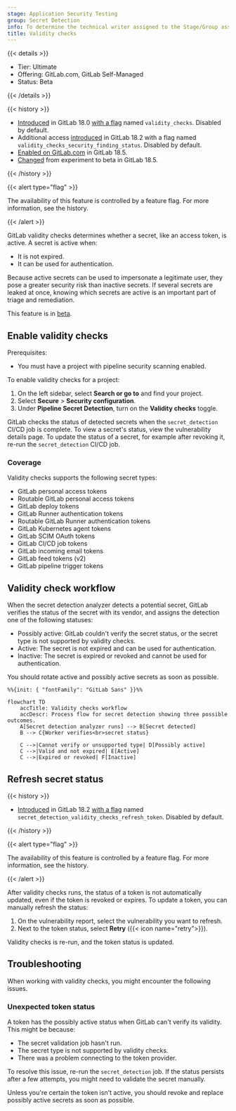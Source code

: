 ```yaml
---
stage: Application Security Testing
group: Secret Detection
info: To determine the technical writer assigned to the Stage/Group associated with this page, see https://handbook.gitlab.com/handbook/product/ux/technical-writing/#assignments
title: Validity checks
---
```


{{< details >}}

- Tier: Ultimate
- Offering: GitLab.com, GitLab Self-Managed
- Status: Beta

{{< /details >}}

{{< history >}}

- [Introduced](https://gitlab.com/gitlab-org/gitlab/-/issues/520923) in GitLab 18.0 [with a flag](../../../api/feature_flags.md) named `validity_checks`. Disabled by default.
- Additional access [introduced](https://gitlab.com/gitlab-org/gitlab/-/issues/556765) in GitLab 18.2 with a flag named `validity_checks_security_finding_status`. Disabled by default.
- [Enabled on GitLab.com](https://gitlab.com/gitlab-org/gitlab/-/issues/531222) in GitLab 18.5.
- [Changed](https://gitlab.com/gitlab-org/gitlab/-/merge_requests/206929) from experiment to beta in GitLab 18.5.

{{< /history >}}

{{< alert type="flag" >}}

The availability of this feature is controlled by a feature flag.
For more information, see the history.

{{< /alert >}}

GitLab validity checks determines whether a secret, like an access token, is active.
A secret is active when:

- It is not expired.
- It can be used for authentication.

Because active secrets can be used to impersonate a legitimate user, they pose a
greater security risk than inactive secrets. If several secrets are leaked at once,
knowing which secrets are active is an important part of triage and remediation.

This feature is in [beta](../../../policy/development_stages_support.md).

## Enable validity checks

Prerequisites:

- You must have a project with pipeline security scanning enabled.

To enable validity checks for a project:

1. On the left sidebar, select **Search or go to** and find your project.
1. Select **Secure** > **Security configuration**.
1. Under **Pipeline Secret Detection**, turn on the **Validity checks** toggle.

GitLab checks the status of detected secrets when the `secret_detection` CI/CD job is complete.
To view a secret's status, view the vulnerability details page. To update the status of a secret,
for example after revoking it, re-run the `secret_detection` CI/CD job.

### Coverage

Validity checks supports the following secret types:

- GitLab personal access tokens
- Routable GitLab personal access tokens
- GitLab deploy tokens
- GitLab Runner authentication tokens
- Routable GitLab Runner authentication tokens
- GitLab Kubernetes agent tokens
- GitLab SCIM OAuth tokens
- GitLab CI/CD job tokens
- GitLab incoming email tokens
- GitLab feed tokens (v2)
- GitLab pipeline trigger tokens

## Validity check workflow

When the secret detection analyzer detects a potential secret, GitLab verifies the status of
the secret with its vendor, and assigns the detection one of the following statuses:

- Possibly active: GitLab couldn't verify the secret status, or the secret type is not supported by validity checks.
- Active: The secret is not expired and can be used for authentication.
- Inactive: The secret is expired or revoked and cannot be used for authentication.

You should rotate active and possibly active secrets as soon as possible.

```mermaid
%%{init: { "fontFamily": "GitLab Sans" }}%%

flowchart TD
    accTitle: Validity checks workflow
    accDescr: Process flow for secret detection showing three possible outcomes.
    A[Secret detection analyzer runs] --> B[Secret detected]
    B --> C{Worker verifies<br>secret status}

    C -->|Cannot verify or unsupported type| D[Possibly active]
    C -->|Valid and not expired| E[Active]
    C -->|Expired or revoked| F[Inactive]
```

## Refresh secret status

{{< history >}}

- [Introduced](https://gitlab.com/gitlab-org/gitlab/-/issues/537133) in GitLab 18.2 [with a flag](../../../api/feature_flags.md) named `secret_detection_validity_checks_refresh_token`. Disabled by default.

{{< /history >}}

{{< alert type="flag" >}}

The availability of this feature is controlled by a feature flag.
For more information, see the history.

{{< /alert >}}

After validity checks runs, the status of a token is not automatically updated, even if the token is revoked or expires.
To update a token, you can manually refresh the status:

1. On the vulnerability report, select the vulnerability you want to refresh.
1. Next to the token status, select **Retry** ({{< icon name="retry">}}).

Validity checks is re-run, and the token status is updated.

## Troubleshooting

When working with validity checks, you might encounter the following issues.

### Unexpected token status

A token has the possibly active status when GitLab can't verify its validity.
This might be because:

- The secret validation job hasn't run.
- The secret type is not supported by validity checks.
- There was a problem connecting to the token provider.

To resolve this issue, re-run the `secret_detection` job. If the status persists after a few attempts,
you might need to validate the secret manually.

Unless you're certain the token isn't active, you should revoke and replace possibly active secrets as soon as possible.
